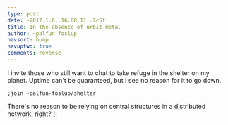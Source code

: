 ```yaml
---
type: post
date: ~2017.1.6..16.08.11..7c5f
title: In the absence of urbit-meta,
author: ~palfun-foslup
navsort: bump
navuptwo: true
comments: reverse
---
```


I invite those who still want to chat to take refuge in the shelter on my planet. Uptime can't be guaranteed, but I see no reason for it to go down.

`;join ~palfun-foslup/shelter`

There's no reason to be relying on central structures in a distributed network, right? (: